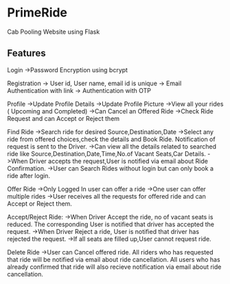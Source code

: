 # PrimeRide
Cab Pooling Website using Flask

Features
-----------------

Login 
->Password Encryption using bcrypt

Registration
-> User id, User name, email id is unique
-> Email Authentication with link
-> Authentication with OTP

Profile
->Update Profile Details
->Update Profile Picture
->View all your rides ( Upcoming and Completed)
->Can Cancel an Offered Ride
->Check Ride Request and can Accept or Reject them

Find Ride
->Search ride for desired Source,Destination,Date
->Select any ride from offered choices,check the details and Book Ride.
   Notification of request is sent to the Driver.
->Can view all the details related to searched ride like Source,Destination,Date,Time,No.of Vacant Seats,Car Details.
->When Driver accepts the request,User is notified via email about Ride Confirmation.
->User can Search Rides without login but can only book a ride after login.

Offer Ride
->Only Logged In user can offer a ride
->One user can offer multiple rides
->User receives all the requests for offered ride and can Accept or Reject them.

Accept/Reject Ride:
->When Driver Accept the ride, no of vacant seats is reduced.
   The corresponding User is notified that driver has accepted the request.
->When Driver Reject a ride, User is notified that driver has rejected the request.
->If all seats are filled up,User cannot request ride.

Delete Ride
->User can Cancel offered ride.
   All riders who has requested that ride will be notified via email about ride cancellation.
   All users who has already confirmed that ride will also recieve notification via email about ride cancellation.

